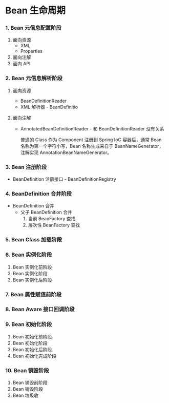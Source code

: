 # Bean 生命周期

### 1. Bean 元信息配置阶段

1. 面向资源
   - XML
   - Properties
2. 面向注解
3. 面向 API

### 2. Bean 元信息解析阶段

1. 面向资源

   - BeanDefinitionReader
   - XML 解析器 - BeanDefinitio

2. 面向注解

   - AnnotatedBeanDefinitionReader - 和 BeanDefinitionReader 没有关系

     普通的 Class 作为 Component 注册到 Spring IoC 容器后，通常 Bean 名称为第一个字符小写，Bean 名称生成来自于 BeanNameGenerator，注解实现 AnnotationBeanNameGenerator。

### 3. Bean 注册阶段

- BeanDefinition 注册接口 - BeanDefinitionRegistry

### 4. BeanDefinition 合并阶段

- BeanDefinition 合并
  - 父子 BeanDefinition 合并
    1. 当前 BeanFactory 查找
    2. 层次性 BeanFactory 查找

### 5. Bean Class 加载阶段

### 6. Bean 实例化阶段

1. Bean 实例化前阶段
2. Bean 实例化阶段
3. Bean 实例化后阶段

### 7. Bean 属性赋值前阶段

### 8. Bean Aware 接口回调阶段

### 9. Bean 初始化阶段

1. Bean 初始化前阶段
2. Bean 初始化阶段
3. Bean 初始化后阶段
4. Bean 初始化完成阶段

### 10. Bean 销毁阶段

1. Bean 销毁前阶段
2. Bean 销毁阶段
3. Bean 垃圾收